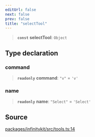 ```yaml
---
editUrl: false
next: false
prev: false
title: "selectTool"
---
```


> **`const`** **selectTool**: `Object`

## Type declaration

### command

> **`readonly`** **command**: `"v"` = `'v'`

### name

> **`readonly`** **name**: `"Select"` = `'Select'`

## Source

[packages/infinitykit/src/tools.ts:14](https://github.com/nodenogg-in/alpha-p2p/blob/e7369be/packages/infinitykit/src/tools.ts#L14)

